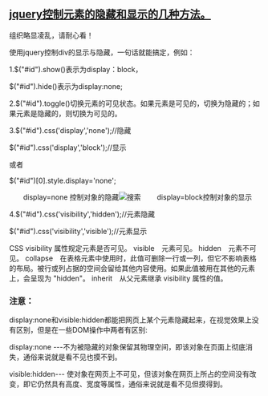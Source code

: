 ## [jquery控制元素的隐藏和显示的几种方法。](https://www.cnblogs.com/sdd53home/p/5250832.html)

组织略显凌乱，请耐心看！

 

使用jquery控制div的显示与隐藏，一句话就能搞定，例如：

1.$("#id").show()表示为display：block，

  $("#id").hide()表示为display:none;

2.$("#id").toggle()切换元素的可见状态。如果元素是可见的，切换为隐藏的；如果元素是隐藏的，则切换为可见的。

3.$("#id").css('display','none');//隐藏

  $("#id").css('display','block');//显示

  或者

  $("#id")[0].style.display='none';

　　display=none 控制对象的隐藏![搜索](http://img.baidu.com/img/iknow/qb/select-search.png)
　　display=block控制对象的显示

4.$("#id").css('visibility','hidden');//元素隐藏

  $("#id").css('visibility','visible');//元素显示

CSS visibility 属性规定元素是否可见。
visible　元素可见。 
hidden　元素不可见。 
collapse　在表格元素中使用时，此值可删除一行或一列，但它不影响表格的布局。被行或列占据的空间会留给其他内容使用。如果此值被用在其他的元素上，会呈现为 "hidden"。 
inherit　从父元素继承 visibility 属性的值。



### **注意：**

display:none和visible:hidden都能把网页上某个元素隐藏起来，在视觉效果上没有区别，但是在一些DOM操作中两者有区别:

display:none ---不为被隐藏的对象保留其物理空间，即该对象在页面上彻底消失，通俗来说就是看不见也摸不到。

visible:hidden--- 使对象在网页上不可见，但该对象在网页上所占的空间没有改变，即它仍然具有高度、宽度等属性，通俗来说就是看不见但摸得到。